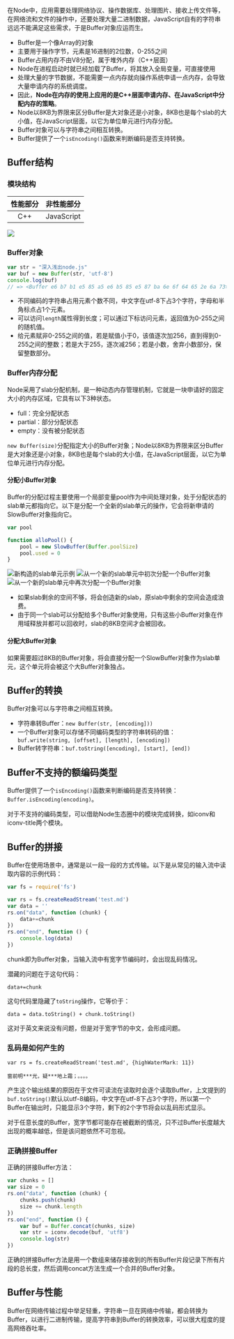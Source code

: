 在Node中，应用需要处理网络协议、操作数据库、处理图片、接收上传文件等，在网络流和文件的操作中，还要处理大量二进制数据，JavaScript自有的字符串远远不能满足这些需求，于是Buffer对象应运而生。

- Buffer是一个像Array的对象
- 主要用于操作字节，元素是16进制的2位数，0-255之间
- Buffer占用内存不由V8分配，属于堆外内存（C++层面）
- Node在进程启动时就已经加载了Buffer，将其放入全局变量，可直接使用
- 处理大量的字节数据，不能需要一点内存就向操作系统申请一点内存，会导致大量申请内存的系统调度。
- 因此，**Node在内存的使用上应用的是C++层面申请内存、在JavaScript中分配内存的策略**。
- Node以8KB为界限来区分Buffer是大对象还是小对象，8KB也是每个slab的大小值，在JavaScript层面，以它为单位单元进行内存分配。
- Buffer对象可以与字符串之间相互转换。
- Buffer提供了一个`isEncoding()`函数来判断编码是否支持转换。

## Buffer结构

### 模块结构

|性能部分|非性能部分|
|:---:|:---:|
|C++  |JavaScript|


![](buffer_layer.png)

### Buffer对象

```javascript
var str = "深入浅出node.js"
var buf = new Buffer(str, 'utf-8')
console.log(buf)
// => <Buffer e6 b7 b1 e5 85 a5 e6 b5 85 e5 87 ba 6e 6f 64 65 2e 6a 73>
```

- 不同编码的字符串占用元素个数不同，中文字在utf-8下占3个字符，字母和半角标点占1个元素。
- 可以访问`length`属性得到长度；可以通过下标访问元素，返回值为0-255之间的随机值。
- 给元素赋非0-255之间的值，若是赋值小于0，该值逐次加256，直到得到0-255之间的整数；若是大于255，逐次减256；若是小数，舍弃小数部分，保留整数部分。

### Buffer内存分配

Node采用了slab分配机制，是一种动态内存管理机制，它就是一块申请好的固定大小的内存区域，它具有以下3种状态。

- full：完全分配状态
- partial：部分分配状态
- empty：没有被分配状态

`new Buffer(size)`分配指定大小的Buffer对象；Node以8KB为界限来区分Buffer是大对象还是小对象，8KB也是每个slab的大小值，在JavaScript层面，以它为单位单元进行内存分配。

#### 分配小Buffer对象

Buffer的分配过程主要使用一个局部变量pool作为中间处理对象，处于分配状态的slab单元都指向它。以下是分配一个全新的slab单元的操作，它会将新申请的SlowBuffer对象指向它。

```javascript
var pool

function alloPool() {
    pool = new SlowBuffer(Buffer.poolSize)
    pool.used = 0
}
```
![新构造的slab单元示例](slab_init.png)
![从一个新的slab单元中初次分配一个Buffer对象](slab_allocate1.png)
![从一个新的slab单元中再次分配一个Buffer对象](slab_allocate2.png)

- 如果slab剩余的空间不够，将会创造新的slab，原slab中剩余的空间会造成浪费。
- 由于同一个slab可以分配给多个Buffer对象使用，只有这些小Buffer对象在作用域释放并都可以回收时，slab的8KB空间才会被回收。

#### 分配大Buffer对象

如果需要超过8KB的Buffer对象，将会直接分配一个SlowBuffer对象作为slab单元，这个单元将会被这个大Buffer对象独占。

## Buffer的转换

Buffer对象可以与字符串之间相互转换。

- 字符串转Buffer：`new Buffer(str, [encoding]))`
- 一个Buffer对象可以存储不同编码类型的字符串转码的值：`buf.write(string, [offset], [length], [encoding])`
- Buffer转字符串：`buf.toString([encoding], [start], [end])`

## Buffer不支持的额编码类型

Buffer提供了一个`isEncoding()`函数来判断编码是否支持转换：`Buffer.isEncoding(encoding)`。

对于不支持的编码类型，可以借助Node生态圈中的模块完成转换，如iconv和iconv-title两个模块。

## Buffer的拼接

Buffer在使用场景中，通常是以一段一段的方式传输。以下是从常见的输入流中读取内容的示例代码：

```javascript
var fs = require('fs')

var rs = fs.createReadStream('test.md')
var data = ''
rs.on("data", function (chunk) {
    data+=chunk
})
rs.on("end", function () {
    console.log(data)
})
```

chunk即为Buffer对象，当输入流中有宽字节编码时，会出现乱码情况。

潜藏的问题在于这句代码：

`data+=chunk`

这句代码里隐藏了`toString`操作，它等价于：

`data = data.toString() + chunk.toString()`

这对于英文来说没有问题，但是对于宽字节的中文，会形成问题。

### 乱码是如何产生的

```
var rs = fs.createReadStream('test.md', {highWaterMark: 11})

窗前明***光，疑***地上霜；。。。。
```
产生这个输出结果的原因在于文件可读流在读取时会逐个读取Buffer，上文提到的`buf.toString()`默认以utf-8编码，中文字在utf-8下占3个字符，所以第一个Buffer在输出时，只能显示3个字符，剩下的2个字节将会以乱码形式显示。

对于任意长度的Buffer，宽字节都可能存在被截断的情况，只不过Buffer长度越大出现的概率越低，但是该问题依然不可忽视。


### 正确拼接Buffer

正确的拼接Buffer方法：

```javascript
var chunks = []
var size = 0
rs.on("data", function (chunk) {
    chunks.push(chunk)
    size += chunk.length
})
rs.on("end", function () {
    var buf = Buffer.concat(chunks, size)
    var str = iconv.decode(buf, 'utf8')
    console.log(str)
})
```

正确的拼接Buffer方法是用一个数组来储存接收到的所有Buffer片段记录下所有片段的总长度，然后调用concat方法生成一个合并的Buffer对象。

## Buffer与性能

Buffer在网络传输过程中举足轻重，字符串一旦在网络中传输，都会转换为Buffer，以进行二进制传输，提高字符串到Buffer的转换效率，可以很大程度的提高网络吞吐率。